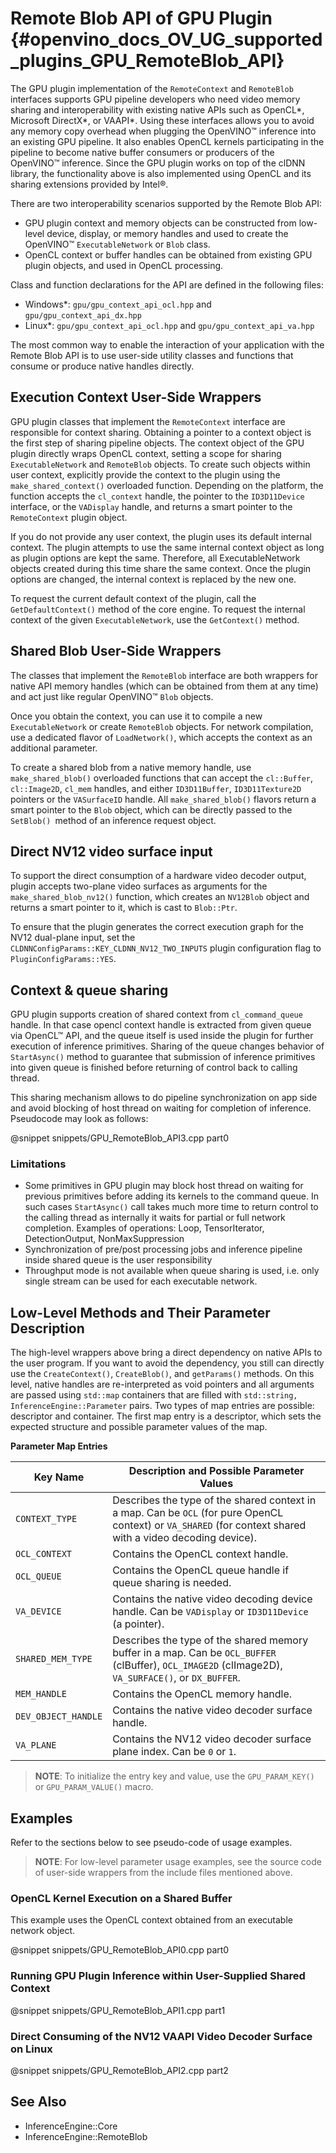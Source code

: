 Remote Blob API of GPU Plugin {#openvino_docs_OV_UG_supported_plugins_GPU_RemoteBlob_API}
================================

The GPU plugin implementation of the `RemoteContext` and `RemoteBlob` interfaces supports GPU
pipeline developers who need video memory sharing and interoperability with existing native APIs
such as OpenCL\*, Microsoft DirectX\*, or VAAPI\*.
Using these interfaces allows you to avoid any memory copy overhead when plugging the OpenVINO™ inference 
into an existing GPU pipeline. It also enables OpenCL kernels participating in the pipeline to become 
native buffer consumers or producers of the OpenVINO™ inference.
Since the GPU plugin works on top of the clDNN library, the functionality above is also implemented
using OpenCL and its sharing extensions provided by Intel®.

There are two interoperability scenarios supported by the Remote Blob API:

* GPU plugin context and memory objects can be constructed from low-level device, display, or memory
handles and used to create the OpenVINO™ `ExecutableNetwork` or `Blob` class.
* OpenCL context or buffer handles can be obtained from existing GPU plugin objects, and used in OpenCL processing.

Class and function declarations for the API are defined in the following files:
* Windows\*: `gpu/gpu_context_api_ocl.hpp` and `gpu/gpu_context_api_dx.hpp`
* Linux\*: `gpu/gpu_context_api_ocl.hpp` and `gpu/gpu_context_api_va.hpp`

The most common way to enable the interaction of your application with the Remote Blob API is to use user-side utility classes
and functions that consume or produce native handles directly.

## Execution Context User-Side Wrappers

GPU plugin classes that implement the `RemoteContext` interface are responsible for context sharing.
Obtaining a pointer to a context object is the first step of sharing pipeline objects.
The context object of the GPU plugin directly wraps OpenCL context, setting a scope for sharing
`ExecutableNetwork` and `RemoteBlob` objects.
To create such objects within user context, explicitly provide the context to the plugin using the
`make_shared_context()` overloaded function. Depending on the platform, the function accepts the
`cl_context` handle, the pointer to the `ID3D11Device` interface, or the `VADisplay` handle, and
returns a smart pointer to the `RemoteContext` plugin object.

If you do not provide any user context, the plugin uses its default internal context.
The plugin attempts to use the same internal context object as long as plugin options are kept the same.
Therefore, all ExecutableNetwork objects created during this time share the same context.
Once the plugin options are changed, the internal context is replaced by the new one.

To request the current default context of the plugin, call the `GetDefaultContext()` method of the core engine.
To request the internal context of the given `ExecutableNetwork`, use the `GetContext()` method.

## Shared Blob User-Side Wrappers

The classes that implement the `RemoteBlob` interface are both wrappers for native API
memory handles (which can be obtained from them at any time) and act just like regular OpenVINO™
`Blob` objects.

Once you obtain the context, you can use it to compile a new `ExecutableNetwork` or create `RemoteBlob`
objects.
For network compilation, use a dedicated flavor of `LoadNetwork()`, which accepts the context as an
additional parameter.

To create a shared blob from a native memory handle, use `make_shared_blob()` overloaded functions
that can accept the `cl::Buffer`, `cl::Image2D`, `cl_mem` handles, and either `ID3D11Buffer`,
`ID3D11Texture2D` pointers or the `VASurfaceID` handle.
All `make_shared_blob()` flavors return a smart pointer to the `Blob` object, which can be directly
passed to the `SetBlob() `method of an inference request object.

## Direct NV12 video surface input

To support the direct consumption of a hardware video decoder output, plugin accepts two-plane video
surfaces as arguments for the `make_shared_blob_nv12()` function, which creates an `NV12Blob` object
and returns a smart pointer to it, which is cast to `Blob::Ptr`.

To ensure that the plugin generates the correct execution graph for the NV12 dual-plane input, set
the `CLDNNConfigParams::KEY_CLDNN_NV12_TWO_INPUTS` plugin configuration flag to `PluginConfigParams::YES`.

## Context & queue sharing

GPU plugin supports creation of shared context from `cl_command_queue` handle. In that case
opencl context handle is extracted from given queue via OpenCL™ API, and the queue itself is used inside
the plugin for further execution of inference primitives. Sharing of the queue changes behavior of `StartAsync()`
method to guarantee that submission of inference primitives into given queue is finished before
returning of control back to calling thread.

This sharing mechanism allows to do pipeline synchronization on app side and avoid blocking of host thread
on waiting for completion of inference. Pseudocode may look as follows:

@snippet snippets/GPU_RemoteBlob_API3.cpp part0

### Limitations

 - Some primitives in GPU plugin may block host thread on waiting for previous primitives before adding its kernels
   to the command queue. In such cases `StartAsync()` call takes much more time to return control to the calling thread
   as internally it waits for partial or full network completion.
   Examples of operations: Loop, TensorIterator, DetectionOutput, NonMaxSuppression
 - Synchronization of pre/post processing jobs and inference pipeline inside shared queue is the user responsibility
 - Throughput mode is not available when queue sharing is used, i.e. only single stream can be used for each executable network.

## Low-Level Methods and Their Parameter Description

The high-level wrappers above bring a direct dependency on native APIs to the user program.
If you want to avoid the dependency, you still can directly use the `CreateContext()`,
`CreateBlob()`, and `getParams()` methods.
On this level, native handles are re-interpreted as void pointers and all arguments are passed
using `std::map` containers that are filled with `std::string, InferenceEngine::Parameter` pairs.
Two types of map entries are possible: descriptor and container. The first map entry is a
descriptor, which sets the expected structure  and possible parameter values of the map.

**Parameter Map Entries**

| Key Name           | Description and Possible Parameter Values                                 |
|----------------|---------------------------------------------------------------------|
| `CONTEXT_TYPE` | Describes the type of the shared context in a map. Can be `OCL` (for pure OpenCL context) or `VA_SHARED` (for context shared with a video decoding device). |
| `OCL_CONTEXT` | Contains the OpenCL context handle. |
| `OCL_QUEUE` | Contains the OpenCL queue handle if queue sharing is needed. |
| `VA_DEVICE` | Contains the native video decoding device handle. Can be `VADisplay` or `ID3D11Device` (a pointer). |
| `SHARED_MEM_TYPE` | Describes the type of the shared memory buffer in a map. Can be `OCL_BUFFER` (clBuffer), `OCL_IMAGE2D` (clImage2D), `VA_SURFACE()`,  or `DX_BUFFER`.  |
| `MEM_HANDLE` | Contains the OpenCL memory handle. |
| `DEV_OBJECT_HANDLE` | Contains the native video decoder surface handle. |
| `VA_PLANE` | Contains the NV12 video decoder surface plane index. Can be `0` or `1`. |

> **NOTE**: To initialize the entry key and value, use the `GPU_PARAM_KEY()` or `GPU_PARAM_VALUE()` macro.

## Examples

Refer to the sections below to see pseudo-code of usage examples.

> **NOTE**: For low-level parameter usage examples, see the source code of user-side wrappers from the include files mentioned above.

### OpenCL Kernel Execution on a Shared Buffer

This example uses the OpenCL context obtained from an executable network object.

@snippet snippets/GPU_RemoteBlob_API0.cpp part0

### Running GPU Plugin Inference within User-Supplied Shared Context

@snippet snippets/GPU_RemoteBlob_API1.cpp part1

### Direct Consuming of the NV12 VAAPI Video Decoder Surface on Linux

@snippet snippets/GPU_RemoteBlob_API2.cpp part2

## See Also

* InferenceEngine::Core
* InferenceEngine::RemoteBlob
